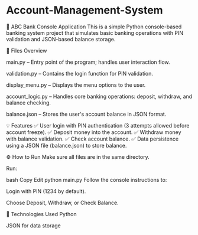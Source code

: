 # Account-Management-System

🏦 ABC Bank Console Application
This is a simple Python console-based banking system project that simulates basic banking operations with PIN validation and JSON-based balance storage.

📂 Files Overview

main.py – Entry point of the program; handles user interaction flow.

validation.py – Contains the login function for PIN validation.

display_menu.py – Displays the menu options to the user.

account_logic.py – Handles core banking operations: deposit, withdraw, and balance checking.

balance.json – Stores the user's account balance in JSON format.

💡 Features
✅ User login with PIN authentication (3 attempts allowed before account freeze).
✅ Deposit money into the account.
✅ Withdraw money with balance validation.
✅ Check account balance.
✅ Data persistence using a JSON file (balance.json) to store balance.

⚙️ How to Run
Make sure all files are in the same directory.

Run:

bash
Copy
Edit
python main.py
Follow the console instructions to:

Login with PIN (1234 by default).

Choose Deposit, Withdraw, or Check Balance.

🚀 Technologies Used
Python

JSON for data storage


